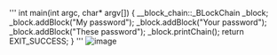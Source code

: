 '''
int main(int argc, char* argv[]) {
	__block_chain::_BLockChain _block;
	_block.addBlock("My password");
	_block.addBlock("Your password");
	_block.addBlock("These password");
	_block.printChain();
	return EXIT_SUCCESS;
}
'''
![image](https://github.com/user-attachments/assets/94adc4f0-3614-48a9-bdd4-1076d88257c9)
